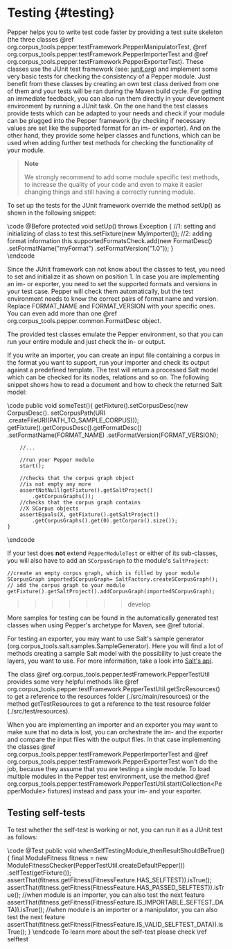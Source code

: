 Testing {#testing}
========

Pepper helps you to write test code faster by providing a test suite skeleton (the three classes @ref org.corpus_tools.pepper.testFramework.PepperManipulatorTest, @ref org.corpus_tools.pepper.testFramework.PepperImporterTest and @ref org.corpus_tools.pepper.testFramework.PepperExporterTest). These classes use the JUnit test framework (see: [junit.org](junit.org)) and implement some very basic tests for checking the consistency of a Pepper module. Just benefit from these classes by creating an own test class derived from one of them and your tests will be ran during the Maven build cycle. For getting an immediate feedback, you can also run them directly in your development environment by running a JUnit task. On the one hand the test classes provide tests which can be adapted to your needs and check if your module can be plugged into the Pepper framework (by checking if necessary values are set like the supported format for an im- or exporter). And on the other hand, they provide some helper classes and functions, which can be used when adding further test methods for checking the functionality of your module.

> **Note**
>
> We strongly recommend to add some module specific test methods, to increase the quality of your code and even to make it easier changing things and still having a correctly running module.

To set up the tests for the JUnit framework override the method setUp() as shown in the following snippet:

\code
    @Before
    protected void setUp() throws Exception {
        //1: setting and initializing of class to test
        this.setFixture(new MyImporter());
        //2: adding format information
        this.supportedFormatsCheck.add(new FormatDesc()
            .setFormatName("myFormat")
            .setFormatVersion("1.0"));
    }                
\endcode

Since the JUnit framework can not know about the classes to test, you need to set and initialize it as shown on position 1. In case you are implementing an im- or exporter, you need to set the supported formats and versions in your test case. Pepper will check them automatically, but the test environment needs to know the correct pairs of format name and version. Replace FORMAT\_NAME and FORMAT\_VERSION with your specific ones. You can even add more than one @ref org.corpus_tools.pepper.common.FormatDesc object.

The provided test classes emulate the Pepper environment, so that you can run your entire module and just check the in- or output.

If you write an importer, you can create an input file containing a corpus in the format you want to support, run your importer and check its output against a predefined template. The test will return a processed Salt model which can be checked for its nodes, relations and so on. The following snippet shows how to read a document and how to check the returned Salt model:

\code
	public void someTest(){
        getFixture().setCorpusDesc(new CorpusDesc().
            setCorpusPath(URI
                .createFileURI(PATH_TO_SAMPLE_CORPUS)));
        getFixture().getCorpusDesc().getFormatDesc()
            .setFormatName(FORMAT_NAME)
            .setFormatVersion(FORMAT_VERSION);
        
        //...
        
        //run your Pepper module
        start();
        
        //checks that the corpus graph object 
        //is not empty any more
        assertNotNull(getFixture().getSaltProject()
            .getCorpusGraphs());
        //checks that the corpus graph contains 
        //X SCorpus objects
        assertEquals(X, getFixture().getSaltProject()
            .getCorpusGraphs().get(0).getCorpora().size());
    }

\endcode
    
If your test does **not** extend `PepperModuleTest` or either of its sub-classes, you will also have to add an `SCorpusGraph` to the module's `SaltProject`:

    //create an empty corpus graph, which is filled by your module 
    SCorpusGraph importedSCorpusGraph= SaltFactory.createSCorpusGraph();
    // add the corpus graph to your module
    getFixture().getSaltProject().addCorpusGraph(importedSCorpusGraph);
        
>>>>>>> develop

More samples for testing can be found in the automatically generated test classes when using Pepper's archetype for Maven, see @ref tutorial.

For testing an exporter, you may want to use Salt's sample generator (org.corpus_tools.salt.samples.SampleGenerator). Here you will find a lot of methods creating a sample Salt model with the possibility to just create the layers, you want to use. For more information, take a look into [Salt's api](https://korpling.github.io/salt/doc/classorg_1_1corpus__tools_1_1salt_1_1samples_1_1_sample_generator.html).

The class @ref org.corpus_tools.pepper.testFramework.PepperTestUtil provides some very helpful methods like @ref org.corpus_tools.pepper.testFramework.PepperTestUtil.getSrcResources() to get a reference to the resources folder (./src/main/resources) or the method getTestResources to get a reference to the test resource folder (./src/test/resources).

When you are implementing an importer and an exporter you may want to make sure that no data is lost, you can orchestrate the im- and the exporter and compare the input files with the output files. In that case implementing the classes @ref org.corpus_tools.pepper.testFramework.PepperImporterTest and @ref org.corpus_tools.pepper.testFramework.PepperExporterTest won't do the job, because they assume that you are testing a single module. To load multiple modules in the Pepper test environment, use the method @ref org.corpus_tools.pepper.testFramework.PepperTestUtil.start(Collection\<PepperModule\> fixtures) instead and pass your im- and your exporter.

## Testing self-tests

To test whether the self-test is working or not, you can run it as a JUnit test as follows:

\code
@Test
public void whenSelfTestingModule_thenResultShouldBeTrue() {
	final ModuleFitness fitness = new ModuleFitnessChecker(PepperTestUtil.createDefaultPepper())
			.selfTest(getFixture());
	assertThat(fitness.getFitness(FitnessFeature.HAS_SELFTEST)).isTrue();
	assertThat(fitness.getFitness(FitnessFeature.HAS_PASSED_SELFTEST)).isTrue();
	//when module is an importer, you can also test the next feature
	assertThat(fitness.getFitness(FitnessFeature.IS_IMPORTABLE_SEFTEST_DATA)).isTrue();
	//when module is an importer or a manipulator, you can also test the next feature
	assertThat(fitness.getFitness(FitnessFeature.IS_VALID_SELFTEST_DATA)).isTrue();
}
\endcode
To learn more about the self-test please check \ref selftest